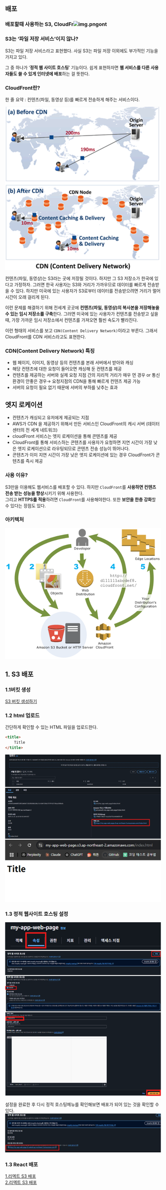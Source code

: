## 배포
  
### 배포할때 사용하는 S3, CloudFr![img.png](img.png)ont

### S3는 ‘파일 저장 서비스’이지 않나?

S3는 파일 저장 서비스라고 표현했다. 사실 S3는 파일 저장 이외에도 부가적인 기능을 가지고 있다.   
  
그 중 하나가 ‘**정적 웹 사이트 호스팅**’ 기능이다. 쉽게 표현하자면 **웹 서비스를 다른 사용자들도 쓸 수 있게 인터넷에 배포**하는 걸 뜻한다.

### CloudFront란?

<aside>
한 줄 요약 : 컨텐츠(파일, 동영상 등)를 빠르게 전송하게 해주는 서비스이다.
</aside>

  
![Untitled (1).png](../img/Untitled%20%281%29.png)  

컨텐츠(파일, 동영상)는 S3라는 곳에 저장될 것이다. 하지만 그 S3 저장소가 한국에 있다고 가정하자. 그러면 한국 사용자는 S3와 거리가 가까우므로 데이터를 빠르게 전송받을 수 있다. 하지만 미국에 있는 사용자가 S3로부터 데이터를 전송받으려면 거리가 멀어 시간이 오래 걸리게 된다.

이런 문제를 해결하기 위해 전세계 곳곳에 **컨텐츠(파일, 동영상)의 복사본을 저장해놓을 수 있는 임시 저장소를 구축**한다. 그러면 미국에 있는 사용자가 컨텐츠를 전송받고 싶을 때, 가장 가까운 임시 저장소에서 컨텐츠를 가져오면 훨씬 속도가 빨라진다.

이런 형태의 서비스를 보고 `CDN(Content Delivery Network)`이라고 부른다. 그래서 CloudFront를 CDN 서비스라고도 표현한다.  

### CDN(Content Delivery Network) 특징

- 웹 페이지, 이미지, 동영상 등의 컨텐츠를 본래 서버에서 받아와 캐싱
- 해당 컨텐츠에 대한 요청이 들어오면 캐싱해 둔 컨텐츠를 제공
- 컨텐츠를 제공하는 서버와 실제 요청 지점 간의 지리적 거리가 매우 먼 경우 or 통신 환경이 안좋은 경우→ 요청지점의 CDN을 통해 빠르게 컨텐츠 제공 가능
- 서버의 요청이 필요 없기 때문에 서버의 부하를 낮추는 효과

## 엣지 로케이션

- 컨텐츠가 캐싱되고 유저에게 제공되는 지점
- AWS가 CDN 을 제공하기 위해서 만든 서비스인 CloudFront의 캐시 서버 (데이터 센터의 전 세계 네트워크)
- cloudFront 서비스는 엣지 로케이션을 통해 콘텐츠를 제공 
- CloudFront를 통해 서비스하는 콘텐츠를 사용자가 요청하면 지연 시간이 가장 낮은 엣지 로케이션으로 라우팅되므로 콘텐츠 전송 성능이 뛰어나다.
- 콘텐츠가 이미 지연 시간이 가장 낮은 엣지 로케이션에 있는 경우 CloudFront가 콘텐츠를 즉시 제공
  
### 사용 이유?
S3만을 이용해도 웹서비스를 배포할 수 있다. 하지만 `CloudFront`를 **사용하면 컨텐츠 전송 받는 성능을 향상**시키기 위해 사용한다.  
그리고 **HTTPS를 적용**하려면 `CloudFront`를 사용해야한다. 또한 **보안을 한층 강화**할 수 있다는 장점도 있다. 
  
### 아키텍처
![how-you-configure-cf.png](../img/how-you-configure-cf.png)  
  
## 1. S3 배포

### 1.1버킷 생성
[S3 버킷 생성하기](../5.s3/0.S3.md)  
  
  
### 1.2 html 업로드
간단하게 확인할 수 있는 HTML 파일을 업로드한다.  
```html
<title>
    Title
</title>
```
![img_118.png](../img/img_118.png)
![img_119.png](../img/img_119.png)
![img_120.png](../img/img_120.png)  
  
### 1.3 정적 웹사이트 호스팅 설정
![img_121.png](../img/img_121.png)  
![img_123.png](../img/img_123.png)  
![img_124.png](../img/img_124.png)  
![img_125.png](../img/img_125.png)  
  
설정을 완료한 후 다시 정적 호스팅메뉴를 확인해보면 배포가 되어 있는 것을 확인할 수 있다.
![img_126.png](../img/img_126.png)  
  
### 1.3 React 배포 
[1.리엑트 S3 배포](https://velog.io/@jwo0o0/AWS-S3%EB%A1%9C-React-%EC%95%A0%ED%94%8C%EB%A6%AC%EC%BC%80%EC%9D%B4%EC%85%98-%EB%B0%B0%ED%8F%AC%ED%95%98%EA%B8%B0)  
[2.리엑트 S3 배포](https://velog.io/@kimkevin90/React-CRA-%EB%B0%B0%ED%8F%ACAWS-S3-CloudFront)  
